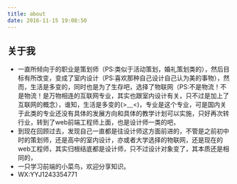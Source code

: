 ```yaml
---
title: about
date: 2016-11-15 19:08:50
---
```

## 关于我

* 一直所倾向于的职业是策划师（PS:类似于活动策划，婚礼策划类的），然后目标有所改变，变成了室内设计（PS:喜欢那种自己设计自己认为美的事物），然而，生活是多变的，同时也是为了生存吧，选择了物联网（PS:不是物流！不是物流！是万物相连的互联网专业，其实也跟室内设计有关，只不过是加上了互联网的概念），谁知，生活是多变的(>﹏<)，专业是这个专业，可是国内关于此类的专业还没有具体的发展方向和具体的教学计划可以实施，只好再次转行业，转到了web前端工程师上面，也是设计师一类的吧，
* 到现在回顾过去，发现自己一直都是往设计师这方面前进的，不管是之前初中时的策划师，还是高中的室内设计，亦或者大学选择的物联网，还是现在的web工程师，其实归根结底都是设计师，只不过设计对象变了，其本质还是相同的，
* 一只学习前端的小菜鸟，欢迎分享知识。
* WX:YYJ1243354771
